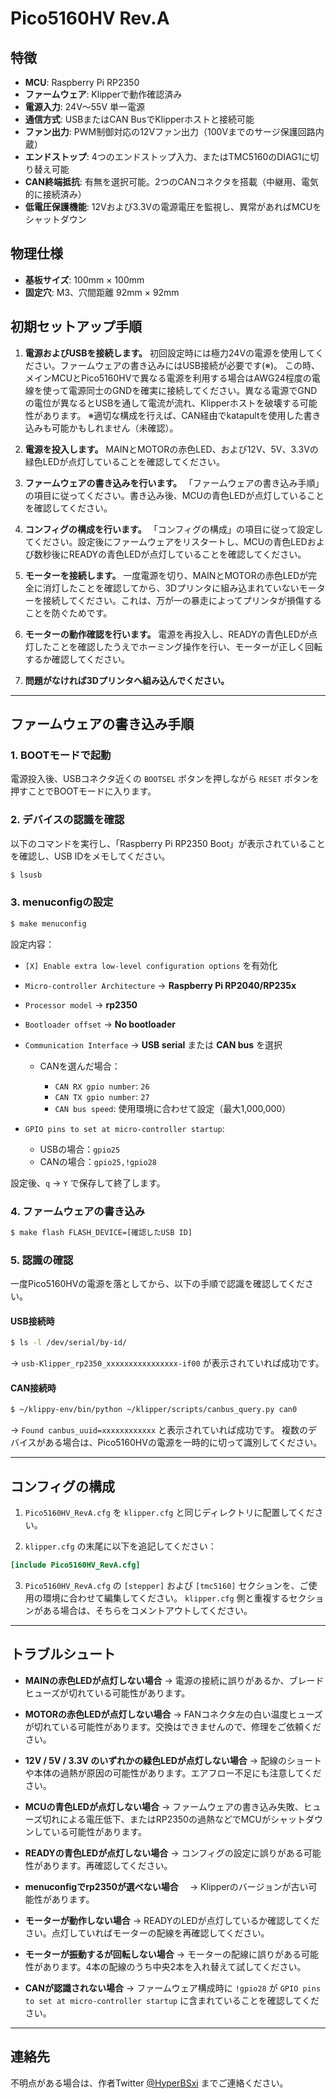 # Pico5160HV Rev.A

## 特徴

* **MCU**: Raspberry Pi RP2350
* **ファームウェア**: Klipperで動作確認済み
* **電源入力**: 24V～55V 単一電源
* **通信方式**: USBまたはCAN BusでKlipperホストと接続可能
* **ファン出力**: PWM制御対応の12Vファン出力（100Vまでのサージ保護回路内蔵）
* **エンドストップ**: 4つのエンドストップ入力、またはTMC5160のDIAG1に切り替え可能
* **CAN終端抵抗**: 有無を選択可能。2つのCANコネクタを搭載（中継用、電気的に接続済み）
* **低電圧保護機能**: 12Vおよび3.3Vの電源電圧を監視し、異常があればMCUをシャットダウン

## 物理仕様

* **基板サイズ**: 100mm × 100mm
* **固定穴**: M3、穴間距離 92mm × 92mm

## 初期セットアップ手順

1. **電源およびUSBを接続します。**
   初回設定時には極力24Vの電源を使用してください。ファームウェアの書き込みにはUSB接続が必要です(※)。
   この時、メインMCUとPico5160HVで異なる電源を利用する場合はAWG24程度の電線を使って電源同士のGNDを確実に接続してください。異なる電源でGNDの電位が異なるとUSBを通して電流が流れ、Klipperホストを破壊する可能性があります。
   ※適切な構成を行えば、CAN経由でkatapultを使用した書き込みも可能かもしれません（未確認）。

2. **電源を投入します。**
   MAINとMOTORの赤色LED、および12V、5V、3.3Vの緑色LEDが点灯していることを確認してください。

3. **ファームウェアの書き込みを行います。**
   「ファームウェアの書き込み手順」の項目に従ってください。書き込み後、MCUの青色LEDが点灯していることを確認してください。

4. **コンフィグの構成を行います。**
   「コンフィグの構成」の項目に従って設定してください。設定後にファームウェアをリスタートし、MCUの青色LEDおよび数秒後にREADYの青色LEDが点灯していることを確認してください。

5. **モーターを接続します。**
   一度電源を切り、MAINとMOTORの赤色LEDが完全に消灯したことを確認してから、3Dプリンタに組み込まれていないモーターを接続してください。これは、万が一の暴走によってプリンタが損傷することを防ぐためです。

6. **モーターの動作確認を行います。**
   電源を再投入し、READYの青色LEDが点灯したことを確認したうえでホーミング操作を行い、モーターが正しく回転するか確認してください。

7. **問題がなければ3Dプリンタへ組み込んでください。**

---

## ファームウェアの書き込み手順

### 1. BOOTモードで起動

電源投入後、USBコネクタ近くの `BOOTSEL` ボタンを押しながら `RESET` ボタンを押すことでBOOTモードに入ります。

### 2. デバイスの認識を確認

以下のコマンドを実行し、「Raspberry Pi RP2350 Boot」が表示されていることを確認し、USB IDをメモしてください。

```bash
$ lsusb
```

### 3. menuconfigの設定

```bash
$ make menuconfig
```

設定内容：

* `[X] Enable extra low-level configuration options` を有効化
* `Micro-controller Architecture` → **Raspberry Pi RP2040/RP235x**
* `Processor model` → **rp2350**
* `Bootloader offset` → **No bootloader**
* `Communication Interface` → **USB serial** または **CAN bus** を選択

  * CANを選んだ場合：

    * `CAN RX gpio number`: `26`
    * `CAN TX gpio number`: `27`
    * `CAN bus speed`: 使用環境に合わせて設定（最大1,000,000）
* `GPIO pins to set at micro-controller startup`:

  * USBの場合：`gpio25`
  * CANの場合：`gpio25,!gpio28`

設定後、`q` → `Y` で保存して終了します。

### 4. ファームウェアの書き込み

```bash
$ make flash FLASH_DEVICE=[確認したUSB ID]
```

### 5. 認識の確認

一度Pico5160HVの電源を落としてから、以下の手順で認識を確認してください。

#### USB接続時

```bash
$ ls -l /dev/serial/by-id/
```

→ `usb-Klipper_rp2350_xxxxxxxxxxxxxxxx-if00` が表示されていれば成功です。

#### CAN接続時

```bash
$ ~/klippy-env/bin/python ~/klipper/scripts/canbus_query.py can0
```

→ `Found canbus_uuid=xxxxxxxxxxxx` と表示されていれば成功です。
複数のデバイスがある場合は、Pico5160HVの電源を一時的に切って識別してください。

---

## コンフィグの構成

1. `Pico5160HV_RevA.cfg` を `klipper.cfg` と同じディレクトリに配置してください。

2. `klipper.cfg` の末尾に以下を追記してください：

```ini
[include Pico5160HV_RevA.cfg]
```

3. `Pico5160HV_RevA.cfg` の `[stepper]` および `[tmc5160]` セクションを、ご使用の環境に合わせて編集してください。
   `klipper.cfg` 側と重複するセクションがある場合は、そちらをコメントアウトしてください。

---

## トラブルシュート

* **MAINの赤色LEDが点灯しない場合**
  → 電源の接続に誤りがあるか、ブレードヒューズが切れている可能性があります。

* **MOTORの赤色LEDが点灯しない場合**
  → FANコネクタ左の白い温度ヒューズが切れている可能性があります。交換はできませんので、修理をご依頼ください。

* **12V / 5V / 3.3V のいずれかの緑色LEDが点灯しない場合**
  → 配線のショートや本体の過熱が原因の可能性があります。エアフロー不足にも注意してください。

* **MCUの青色LEDが点灯しない場合**
  → ファームウェアの書き込み失敗、ヒューズ切れによる電圧低下、またはRP2350の過熱などでMCUがシャットダウンしている可能性があります。

* **READYの青色LEDが点灯しない場合**
  → コンフィグの設定に誤りがある可能性があります。再確認してください。

* **menuconfigでrp2350が選べない場合**
　→ Klipperのバージョンが古い可能性があります。

* **モーターが動作しない場合**
  → READYのLEDが点灯しているか確認してください。点灯していればモーターの配線を再確認してください。

* **モーターが振動するが回転しない場合**
  → モーターの配線に誤りがある可能性があります。4本の配線のうち中央2本を入れ替えて試してください。

* **CANが認識されない場合**
  → ファームウェア構成時に `!gpio28` が `GPIO pins to set at micro-controller startup` に含まれていることを確認してください。


---

## 連絡先

不明点がある場合は、作者Twitter [@HyperBSxi](https://twitter.com/HyperBSxi) までご連絡ください。